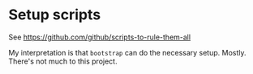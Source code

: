 # Setup scripts

See <https://github.com/github/scripts-to-rule-them-all>

My interpretation is that `bootstrap` can do the necessary setup. Mostly.
There's not much to this project.
